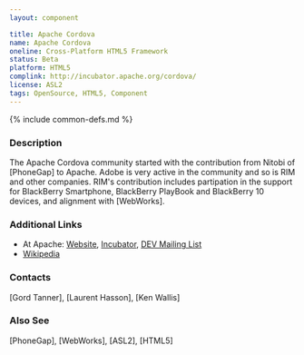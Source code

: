 ```yaml
---
layout: component

title: Apache Cordova
name: Apache Cordova
oneline: Cross-Platform HTML5 Framework
status: Beta
platform: HTML5
complink: http://incubator.apache.org/cordova/
license: ASL2
tags: OpenSource, HTML5, Component
---
```

{% include common-defs.md %}

### Description

The Apache Cordova community started with the contribution from Nitobi of [PhoneGap] to Apache.
Adobe is very active in the community and so is RIM and other companies. RIM's
contribution includes partipation in the support for BlackBerry Smartphone, BlackBerry PlayBook and BlackBerry 10 devices,
and alignment with [WebWorks].

### Additional Links
* At Apache: [Website](http://incubator.apache.org/cordova/), [Incubator](http://incubator.apache.org/projects/callback.html), [DEV Mailing List](http://markmail.org/search/?q=list:org.apache.incubator.callback-dev)
* [Wikipedia](http://en.wikipedia.org/wiki/Apache_Cordova)

### Contacts
[Gord Tanner], [Laurent Hasson], [Ken Wallis]

### Also See
[PhoneGap], [WebWorks], [ASL2], [HTML5]